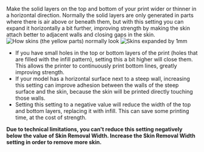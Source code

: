 Make the solid layers on the top and bottom of your print wider or thinner in a horizontal direction. Normally the solid layers are only generated in parts where there is air above or beneath them, but with this setting you can expand it horizontally a bit further, improving strength by making the skin attach better to adjacent walls and closing gaps in the skin.
![How skins (the yellow parts) normally look](expand_skins_expand_distance_original.png)
![Skins expanded by 1mm](expand_skins_expand_distance_1mm.png)
* If you have small holes in the top or bottom layers of the print (holes that are filled with the infill pattern), setting this a bit higher will close them. This allows the printer to continuously print bottom lines, greatly improving strength.
* If your model has a horizontal surface next to a steep wall, increasing this setting can improve adhesion between the walls of the steep surface and the skin, because the skin will be printed directly touching those walls.
* Setting this setting to a negative value will reduce the width of the top and bottom layers, replacing it with infill. This can save some printing time, at the cost of strength.

**Due to technical limitations, you can't reduce this setting negatively below the value of Skin Removal Width. Increase the Skin Removal Width setting in order to remove more skin.**